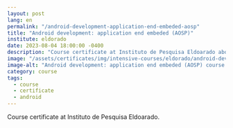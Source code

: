 ```yaml
---
layout: post
lang: en
permalink: "/android-development-application-end-embeded-aosp"
title: "Android development: application end embeded (AOSP)"
institute: eldorado
date: 2023-08-04 18:00:00 -0400
description: "Course certificate at Instituto de Pesquisa Eldoarado about Android Open Source Project."
image: "/assets/certificates/img/intensive-courses/eldorado/android-development-application-end-embeded-aosp/front-pt.jpg"
image-alt: "Android development: application end embeded (AOSP) course certificate"
category: course
tags:
  - course
  - certificate
  - android
---
```


Course certificate at Instituto de Pesquisa Eldoarado.
